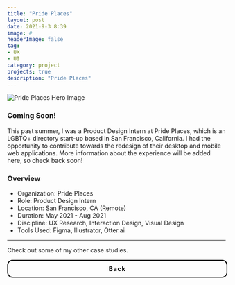 ```yaml
---
title: "Pride Places"
layout: post
date: 2021-9-3 8:39
image: #
headerImage: false
tag:
- UX
- UI
category: project
projects: true
description: "Pride Places"
---
```


<img src="http://nicholasgiles.com/assets/images/prideplaces/pp-hero-mockup.jpg" class="bigger-image" alt="Pride Places Hero Image" />


### Coming Soon!

This past summer, I was a Product Design Intern at Pride Places, which is an LGBTQ+ directory start-up based in San Francisco, California. I had the opportunity to contribute towards the redesign of their desktop and mobile web applications. More information about the experience will be added here, so check back soon!

### Overview
* Organization: Pride Places
* Role: Product Design Intern
* Location: San Francisco, CA (Remote)
* Duration: May 2021 - Aug 2021
* Discipline: UX Research, Interaction Design, Visual Design
* Tools Used: Figma, Illustrator, Otter.ai

---

Check out some of my other case studies.

<a href="/" style="font-weight: bold; font-size: 1em; letter-spacing: 0.1em; text-decoration: none; color: #000000; display: inline-block; text-align: center; position: relative; border: 2px solid #000000; border-radius: 12px; padding: 10px 0px 10px 0px; width: 100%">Back</a>
